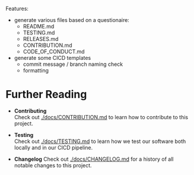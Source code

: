 Features:
- generate various files based on a questionaire:
  - README.md
  - TESTING.md
  - RELEASES.md
  - CONTRIBUTION.md
  - CODE_OF_CONDUCT.md
- generate some CICD templates
  - commit message / branch naming check
  - formatting


# Further Reading

- **Contributing**  
Check out [./docs/CONTRIBUTION.md](./docs/CONTRIBUTION.md) to learn how to contribute to this project.

- **Testing**  
Check out [./docs/TESTING.md](./docs/TESTING.md) to learn how we test our software both locally and in our CICD pipeline.

- **Changelog**
Check out [./docs/CHANGELOG.md](./docs/CHANGELOG.md) for a history of all notable changes to this project.
